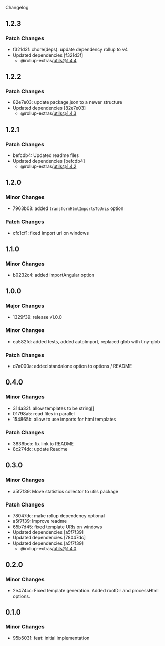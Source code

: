 Changelog

## 1.2.3

### Patch Changes

- f321d3f: chore(deps): update dependency rollup to v4
- Updated dependencies [f321d3f]
  - @rollup-extras/utils@1.4.4

## 1.2.2

### Patch Changes

- 82e7e03: update package.json to a newer structure
- Updated dependencies [82e7e03]
  - @rollup-extras/utils@1.4.3

## 1.2.1

### Patch Changes

- befcdb4: Updated readme files
- Updated dependencies [befcdb4]
  - @rollup-extras/utils@1.4.2

## 1.2.0

### Minor Changes

- 7963b08: added `transformHtmlImportsToUris` option

### Patch Changes

- cfc1cf1: fixed import url on windows

## 1.1.0

### Minor Changes

- b0232c4: added importAngular option

## 1.0.0

### Major Changes

- 1329f39: release v1.0.0

### Minor Changes

- ea582fd: added tests, added autoImport, replaced glob with tiny-glob

### Patch Changes

- d7a000a: added standalone option to options / README

## 0.4.0

### Minor Changes

- 314a33f: allow templates to be string[]
- 01798a5: read files in parallel
- 154865b: allow to use imports for html templates

### Patch Changes

- 3836bcb: fix link to README
- 8c274dc: update Readme

## 0.3.0

### Minor Changes

- a5f7f39: Move statistics collector to utils package

### Patch Changes

- 78047dc: make rollup dependency optional
- a5f7f39: Improve readme
- 65b7d45: fixed template URIs on windows
- Updated dependencies [a5f7f39]
- Updated dependencies [78047dc]
- Updated dependencies [a5f7f39]
  - @rollup-extras/utils@1.4.0

## 0.2.0

### Minor Changes

- 2e474cc: Fixed template generation. Added rootDir and processHtml options.

## 0.1.0

### Minor Changes

- 95b5031: feat: initial implementation
